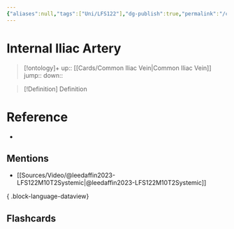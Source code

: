 ```yaml
---
{"aliases":null,"tags":["Uni/LFS122"],"dg-publish":true,"permalink":"/cards/internal-iliac-artery/","dgPassFrontmatter":true}
---
```


# Internal Iliac Artery

> [!ontology]+
> up:: [[Cards/Common Iliac Vein\|Common Iliac Vein]]
> jump:: 
> down:: 

> [!Definition] Definition
> 

# Reference
- 

## Mentions
- [[Sources/Video/@leedaffin2023-LFS122M10T2Systemic\|@leedaffin2023-LFS122M10T2Systemic]]

{ .block-language-dataview}

## Flashcards
